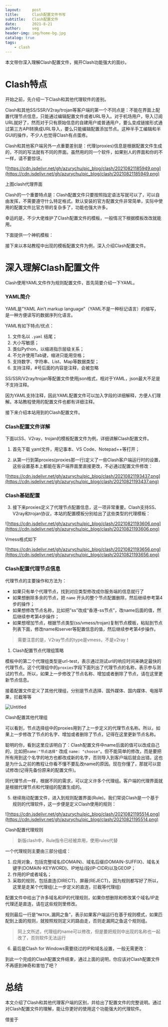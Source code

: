 ```yaml
---
layout:     post
title:      Clash配置文件书写
subtitle:   Clash配置文件
date:       2021-8-21
author:     veg
header-img: img/home-bg.jpg
catalog: true
tags:
    - clash
---
```

本文带你深入理解Clash配置文件，揭开Clash功能强大的面纱。

# **Clash特点**

开始之前，先介绍一下Clash和其他代理软件的差别。

Clash和其他SS/SSR/V2ray/trojan等客户端的第一个不同点是：不能在界面上配置代理节点信息，只能通过编辑配置文件或者URL导入。对于机场用户，导入订阅URL就好了，然而对于只有原始信息的自建用户或普通用户，要么变成链接形式通过第三方API转换成URL导入，要么只能编辑配置添加节点。这种半手工编辑和半GUI的操作，不少人也觉得Clash有点蛋疼。

Clash和其他客户端另外一点重要差别是：代理(proxies)信息是根据配置文件生成的，不同的写法就有不同的界面。虽然用的同一个软件，如果别人的界面和你的不一样，请不要惊讶。

![https://cdn.jsdelivr.net/gh/azurychu/pic_blog/clash/20210821185949.png](https://cdn.jsdelivr.net/gh/azurychu/pic_blog/clash/20210821185949.png)

上图clash代理界面

Clash的一个重要特点是：Clash配置文件只要按照指定语法写就可以了，可以自由发挥，不需要遵守什么特定格式。默认安装的官方配置文件非常简单，实际中使用的配置文件比官方带的复杂多了，功能也强大许多。

幸运的是，不少大佬维护了Clash配置文件的模板，一般情况下根据模板改改就能用。

下面提供一个神机模板：

接下来以本站教程中出现的模板配置文件为例，深入介绍Clash配置文件。

# **深入理解Clash配置文件**

Clash使用YAML文件作为规则配置文件，首先简要介绍一下YAML。

### **YAML简介**

YAML是”YAML Ain’t markup language”（YAML不是一种标记语言）的缩写，是一种方便读写的数据序列化语言。

YAML有如下特点/优点：

1. 文件名以 `.yaml` 结尾；
2. 大小写敏感；
3. 类似Python，以缩进指示层级关系；
4. 不允许使用Tab键，缩进只能用空格；
5. 支持数字、字符串、List、Map等数据类型；
6. 支持注释，#号后面的内容是注释，会被忽略

SS/SSR/V2ray/trojan等配置文件使用json格式，相对于YAML，json最大不足是不支持注释。

因为YAML支持注释，因此YAML配置文件可以加入字段的详细解释，方便人们理解。本站教程使用的配置文件也都有详细注释。

接下来介绍本站用到的Clash配置文件。

### **Clash配置文件详解**

下面以SS、V2ray、trojan的模板配置文件为例，详细讲解Clash配置文件。

1. 首先下载 [y](https://v2xtls.org/clash_template2.yaml)aml文件，用记事本、VS Code、Notepad++等打开；

2. 从第一行到第proxies(proxies那一行)定义了一些Clash客户端运行时的设置，这些设置基本上都能在客户端界面里直接更改，不必通过配置文件修改：

![https://cdn.jsdelivr.net/gh/azurychu/pic_blog/clash/20210821193437.png](https://cdn.jsdelivr.net/gh/azurychu/pic_blog/clash/20210821193437.png)

### Clash基础配置

3. 接下来proxies定义了代理节点配置信息，这一项非常重要。Clash支持SS、V2ray和trojan协议，本站的配置模板分别给出了这些类型的代理模板：

![https://cdn.jsdelivr.net/gh/azurychu/pic_blog/clash/20210821193606.png](https://cdn.jsdelivr.net/gh/azurychu/pic_blog/clash/20210821193606.png)

Vmess格式如下

![https://cdn.jsdelivr.net/gh/azurychu/pic_blog/clash/20210821193656.png](https://cdn.jsdelivr.net/gh/azurychu/pic_blog/clash/20210821193656.png)

### Clash配置代理节点信息

代理节点的主要操作和方法为：

- 如果只有单个代理节点，找到对应类型修改成你服务端的信息就行了
- 如果想删除多余的节点，把 `name` 开头的整个节点配置删除，然后继续参考第4步的操作；
- 如果想修改节点名称，比如把”ss”改成“香港-ss节点”，改name后面的值，然后继续参考第4步操作；
- 如果想增加节点，根据节点类型(ss/vmess/trojan)复制节点模板，粘贴到节点列表下面，修改name和server等配置信息的值，然后继续参考第4步操作。

> 需要注意的是，V2ray节点的type是vmess，不是v2ray！

1. Clash配置节点代理组策略

模板中的第二个代理组类型是url-test，表示通过测试url的响应时间来确定最快的代理节点。这个代理组中的`proxies`字段下面列出了代理节点的名称，表示参与测试的节点。所以，如果上一步修改了节点名称、增加或者删除了节点，请在这里更新节点信息。

接着配置文件定义了其他代理组，分别是节点选择、国外媒体、国内媒体、电报苹果，拦截等等

![Untitled](https://s3-us-west-2.amazonaws.com/secure.notion-static.com/cc02537f-d7df-4957-9245-72d2c86f3d58/Untitled.png)

Clash配置其他代理组

可以看到，节点选择组中的proxies用到了上一步定义的代理节点名称。所以，如果上一步修改了节点的名字、增加或者删除了节点，记得在这里更新节点名称。

聪明的你，看到这里应该明白了：Clash配置文件中name后面的值可以改成自己的，比如把`name:"节点选择"` 改成 `name: "choose"`。但不能简单的修改，而是要把所有用到这个名字的地方也都改成新的名字，否则导入到客户端后就会出错。这也是为什么之前的教程让你看不懂不要乱改name的原因。现在你懂了，那就可以尝试修改(记得先备份原来的配置文件)。

同代理节点一样，根据不同的需求，可以定义许多个代理组。客户端的代理界面就是根据代理节点和代理组的配置生成的。

5. 继续拖动配置文件，进入到规则配置界面(Rule)。我们常说Clash是一个基于规则的代理软件，这一步便是定义Clash使用的规则：

![https://cdn.jsdelivr.net/gh/azurychu/pic_blog/clash/20210821195514.png](https://cdn.jsdelivr.net/gh/azurychu/pic_blog/clash/20210821195514.png)

Clash配置代理规则

> 新版clash中，Rule指令已经被弃用，使用rules代替

一个代理规则主要由三部分组成：

1. 应用对象，包括完整域名(DOMAIN)、域名后缀(DOMAIN-SUFFIX)、域名关键字(DOMAIN-KEYWORD)、IP地址/段(IP-CIDR)以及GEOIP；
2. 作用的IP或者域名；
3. 采取的规则，包括直连(DIRECT)、屏蔽(REJECT)，因为规则都写好了所以，这里是走某个代理组(上一步定义的直连，拦截等代理组)

配置文件中给出了许多域名和IP的代理规则，如果你想删除和修改某个域名/IP走代理还是直连，请在这些规则里修改。

规则最后一行是“`MATCH,`漏网之鱼”，表示如果客户端运行在基于规则模式，如果匹配到上面的规则，就按照规则定义的路由走，否则走漏网之鱼这个规则组。

> 同上文所述，代理组的name可以修改，但是要把规则中出现的名称也一起改了，否则软件无法运行

6. 最后是Clash for Windows需要绕过的IP和域名设置，一般无需更改：

到此一个完成的Clash配置文件结束，通过上面的说明，你应该对Clash配置文件不再感到神奇和害怕了吧？

# **总结**

本文介绍了Clash和其他代理客户端的区别，并给出了配置文件的完整说明。通过对Clash配置文件的理解，能让你更好的使用这个功能强大的代理软件。

借鉴于
